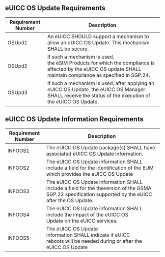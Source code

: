 ## eUICC OS Update Requirements

| Requirement Number | Description |
| --- | --- |
| OSUpd1 | An eUICC SHOULD support a mechanism to allow an eUICC OS Update. This mechanism SHALL be secure. |
| OSUpd2 | If such a mechanism is used, the eSIM Products for which the compliance is affected by the eUICC OS update SHALL maintain compliance as specified in SGP.24.  |
| OSUpd3 | If such a mechanism is used, after applying an eUICC OS Update, the eUICC OS Manager SHALL receive the status of the execution of the eUICC OS Update. |

## eUICC OS Update Information Requirements

| Requirement Number | Description |
| --- | --- |
| INFOOS1 | The eUICC OS Update package(s) SHALL have associated eUICC OS Update information. |
| INFOOS2 | The eUICC OS Update information SHALL include a field for the identification of the EUM which provides the eUICC OS Update |
| INFOOS3 | The eUICC OS Update information SHALL include a field for the theversion of the GSMA SGP.22 specification supported by the eUICC after the OS Update. |
| INFOOS4 | The eUICC OS Update information SHALL include the impact of the eUICC OS Update on the eUICC services. |
| INFOOS5 | The eUICC OS Update information SHALL indicate if eUICC reboots will be needed during or after the eUICC OS Update |
